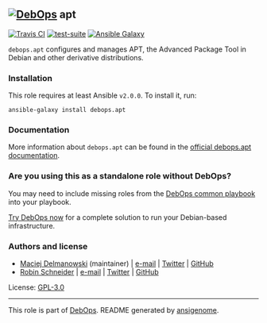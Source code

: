 ## [![DebOps](https://debops.org/images/debops-small.png)](https://debops.org) apt

<!-- This file was generated by Ansigenome. Do not edit this file directly but
     instead have a look at the files in the ./meta/ directory. -->

[![Travis CI](https://img.shields.io/travis/debops/ansible-apt.svg?style=flat)](https://travis-ci.org/debops/ansible-apt)
[![test-suite](https://img.shields.io/badge/test--suite-ansible--apt-blue.svg?style=flat)](https://github.com/debops/test-suite/tree/master/ansible-apt/)
[![Ansible Galaxy](https://img.shields.io/badge/galaxy-debops.apt-660198.svg?style=flat)](https://galaxy.ansible.com/debops/apt)


``debops.apt`` configures and manages APT, the Advanced Package Tool in Debian and
other derivative distributions.

### Installation

This role requires at least Ansible `v2.0.0`. To install it, run:

```Shell
ansible-galaxy install debops.apt
```

### Documentation

More information about `debops.apt` can be found in the
[official debops.apt documentation](https://docs.debops.org/en/latest/ansible/roles/ansible-apt/docs/).



### Are you using this as a standalone role without DebOps?

You may need to include missing roles from the [DebOps common
playbook](https://github.com/debops/debops-playbooks/blob/master/playbooks/common.yml)
into your playbook.

[Try DebOps now](https://debops.org/) for a complete solution to run your Debian-based infrastructure.





### Authors and license

- [Maciej Delmanowski](https://docs.debops.org/en/latest/debops-keyring/docs/entities.html#debops-keyring-entity-drybjed) (maintainer) | [e-mail](mailto:drybjed@gmail.com) | [Twitter](https://twitter.com/drybjed) | [GitHub](https://github.com/drybjed)
- [Robin Schneider](https://docs.debops.org/en/latest/debops-keyring/docs/entities.html#debops-keyring-entity-ypid) | [e-mail](mailto:ypid@riseup.net) | [Twitter](https://twitter.com/ypid) | [GitHub](https://github.com/ypid)

License: [GPL-3.0](https://tldrlegal.com/license/gnu-general-public-license-v3-%28gpl-3%29)

***

This role is part of [DebOps](https://debops.org/). README generated by [ansigenome](https://github.com/nickjj/ansigenome/).
